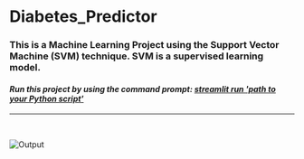 # Diabetes_Predictor

### This is a Machine Learning Project using the Support Vector Machine (SVM) technique. SVM is a supervised learning model.

#### *Run this project by using the command prompt: <u>streamlit run 'path to your Python script'</u>*
<hr>
<br>

![Output](https://github.com/Vrush2004/Diabetes_Predictor/assets/131949619/23cdc6a5-2744-4657-9682-fa03b96f8918)
